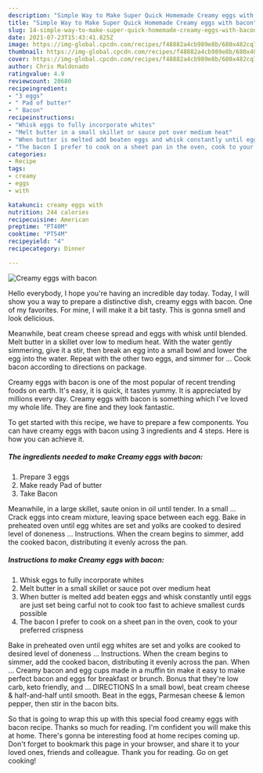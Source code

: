 ```yaml
---
description: "Simple Way to Make Super Quick Homemade Creamy eggs with bacon"
title: "Simple Way to Make Super Quick Homemade Creamy eggs with bacon"
slug: 14-simple-way-to-make-super-quick-homemade-creamy-eggs-with-bacon
date: 2021-07-23T15:43:41.825Z
image: https://img-global.cpcdn.com/recipes/f48882a4cb989e8b/680x482cq70/creamy-eggs-with-bacon-recipe-main-photo.jpg
thumbnail: https://img-global.cpcdn.com/recipes/f48882a4cb989e8b/680x482cq70/creamy-eggs-with-bacon-recipe-main-photo.jpg
cover: https://img-global.cpcdn.com/recipes/f48882a4cb989e8b/680x482cq70/creamy-eggs-with-bacon-recipe-main-photo.jpg
author: Chris Maldonado
ratingvalue: 4.9
reviewcount: 20680
recipeingredient:
- "3 eggs"
- " Pad of butter"
- " Bacon"
recipeinstructions:
- "Whisk eggs to fully incorporate whites"
- "Melt butter in a small skillet or sauce pot over medium heat"
- "When butter is melted add beaten eggs and whisk constantly until eggs are just set being carful not to cook too fast to achieve smallest curds possible"
- "The bacon I prefer to cook on a sheet pan in the oven, cook to your preferred crispness"
categories:
- Recipe
tags:
- creamy
- eggs
- with

katakunci: creamy eggs with 
nutrition: 244 calories
recipecuisine: American
preptime: "PT40M"
cooktime: "PT54M"
recipeyield: "4"
recipecategory: Dinner

---
```



![Creamy eggs with bacon](https://img-global.cpcdn.com/recipes/f48882a4cb989e8b/680x482cq70/creamy-eggs-with-bacon-recipe-main-photo.jpg)

Hello everybody, I hope you're having an incredible day today. Today, I will show you a way to prepare a distinctive dish, creamy eggs with bacon. One of my favorites. For mine, I will make it a bit tasty. This is gonna smell and look delicious.

Meanwhile, beat cream cheese spread and eggs with whisk until blended. Melt butter in a skillet over low to medium heat. With the water gently simmering, give it a stir, then break an egg into a small bowl and lower the egg into the water. Repeat with the other two eggs, and simmer for … Cook bacon according to directions on package.

Creamy eggs with bacon is one of the most popular of recent trending foods on earth. It's easy, it is quick, it tastes yummy. It is appreciated by millions every day. Creamy eggs with bacon is something which I've loved my whole life. They are fine and they look fantastic.


To get started with this recipe, we have to prepare a few components. You can have creamy eggs with bacon using 3 ingredients and 4 steps. Here is how you can achieve it.

<!--inarticleads1-->

##### The ingredients needed to make Creamy eggs with bacon:

1. Prepare 3 eggs
1. Make ready  Pad of butter
1. Take  Bacon


Meanwhile, in a large skillet, saute onion in oil until tender. In a small … Crack eggs into cream mixture, leaving space between each egg. Bake in preheated oven until egg whites are set and yolks are cooked to desired level of doneness … Instructions. When the cream begins to simmer, add the cooked bacon, distributing it evenly across the pan. 

<!--inarticleads2-->

##### Instructions to make Creamy eggs with bacon:

1. Whisk eggs to fully incorporate whites
1. Melt butter in a small skillet or sauce pot over medium heat
1. When butter is melted add beaten eggs and whisk constantly until eggs are just set being carful not to cook too fast to achieve smallest curds possible
1. The bacon I prefer to cook on a sheet pan in the oven, cook to your preferred crispness


Bake in preheated oven until egg whites are set and yolks are cooked to desired level of doneness … Instructions. When the cream begins to simmer, add the cooked bacon, distributing it evenly across the pan. When … Creamy bacon and egg cups made in a muffin tin make it easy to make perfect bacon and eggs for breakfast or brunch. Bonus that they&#39;re low carb, keto friendly, and … DIRECTIONS In a small bowl, beat cream cheese &amp; half-and-half until smooth. Beat in the eggs, Parmesan cheese &amp; lemon pepper, then stir in the bacon bits. 

So that is going to wrap this up with this special food creamy eggs with bacon recipe. Thanks so much for reading. I'm confident you will make this at home. There's gonna be interesting food at home recipes coming up. Don't forget to bookmark this page in your browser, and share it to your loved ones, friends and colleague. Thank you for reading. Go on get cooking!
